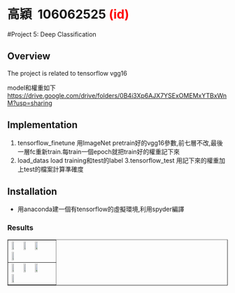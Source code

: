 # 高穎  106062525 <span style="color:red">(id)</span>

#Project 5: Deep Classification

## Overview
The project is related to 
 tensorflow
 vgg16

model和權重如下
https://drive.google.com/drive/folders/0B4i3Xp6AJX7YSExOMEMxYTBxWnM?usp=sharing

## Implementation
1. tensorflow_finetune
	用ImageNet pretrain好的vgg16參數,前七層不改,最後一層fc重新train.每train一個epoch就把train好的權重記下來
2. load_datas
	load training和test的label
3.tensorflow_test
	用記下來的權重加上test的檔案計算準確度


## Installation
* 用anaconda建一個有tensorflow的虛擬環境,利用spyder編譯

### Results

<table border=1>
<tr>
<td>
<img src="placeholder.jpg" width="24%"/>
<img src="placeholder.jpg"  width="24%"/>
<img src="placeholder.jpg" width="24%"/>
<img src="placeholder.jpg" width="24%"/>
</td>
</tr>

<tr>
<td>
<img src="placeholder.jpg" width="24%"/>
<img src="placeholder.jpg"  width="24%"/>
<img src="placeholder.jpg" width="24%"/>
<img src="placeholder.jpg" width="24%"/>
</td>
</tr>

</table>


